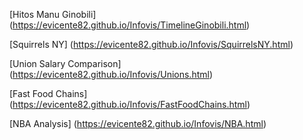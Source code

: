 [Hitos Manu Ginobili] (https://evicente82.github.io/Infovis/TimelineGinobili.html)

[Squirrels NY] (https://evicente82.github.io/Infovis/SquirrelsNY.html)

[Union Salary Comparison] (https://evicente82.github.io/Infovis/Unions.html)

[Fast Food Chains] (https://evicente82.github.io/Infovis/FastFoodChains.html)

[NBA Analysis] (https://evicente82.github.io/Infovis/NBA.html)


